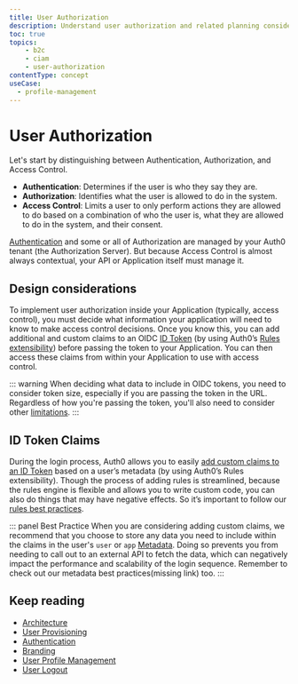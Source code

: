 ```yaml
---
title: User Authorization
description: Understand user authorization and related planning considerations for your B2C implementation.
toc: true
topics:
    - b2c
    - ciam
    - user-authorization
contentType: concept
useCase:
  - profile-management
---
```

# User Authorization

Let's start by distinguishing between Authentication, Authorization, and Access Control.

* **Authentication**: Determines if the user is who they say they are.
* **Authorization**: Identifies what the user is allowed to do in the system.
* **Access Control**: Limits a user to only perform actions they are allowed to do based on a combination of who the user is, what they are allowed to do in the system, and their consent.

[Authentication](/architecture-scenarios/implementation/b2c/authentication) and some or all of Authorization are managed by your Auth0 tenant (the Authorization Server). But because Access Control is almost always contextual, your API or Application itself must manage it.

## Design considerations

To implement user authorization inside your Application (typically, access control), you must decide what information your application will need to know to make access control decisions. Once you know this, you can add additional and custom claims to an OIDC [ID Token](/tokens/id-token) (by using Auth0’s [Rules extensibility](/architecture-scenarios/implementation/b2c/user-authorization#id-token-claims)) before passing the token to your Application. You can then access these claims from within your Application to use with access control.

::: warning
When deciding what data to include in OIDC tokens, you need to consider token size, especially if you are passing the token in the URL. Regardless of how you're passing the token, you'll also need to consider other [limitations](/tokens/id-token).
:::

## ID Token Claims 

During the login process, Auth0 allows you to easily [add custom claims to an ID Token](/architecture-scenarios/implementation/b2c/user-authorization#id-token-claims) based on a user’s metadata (by using Auth0’s Rules extensibility). Though the process of adding rules is streamlined, because the rules engine is flexible and allows you to write custom code, you can also do things that may have negative effects. So it’s important to follow our [rules best practices](/best-practices/rules).

::: panel Best Practice
When you are considering adding custom claims, we recommend that you choose to store any data you need to include within the claims in the user's `user` or `app` [Metadata](/users/concepts/overview-user-metadata). Doing so prevents you from needing to call out to an external API to fetch the data, which can negatively impact the performance and scalability of the login sequence. Remember to check out our metadata best practices(missing link) too.
:::

## Keep reading

* [Architecture](/architecture-scenarios/implementation/b2c/tenant-architecture)
* [User Provisioning](/architecture-scenarios/implementation/b2c/user-provisioning)
* [Authentication](/architecture-scenarios/implementation/b2c/authentication)
* [Branding](/architecture-scenarios/implementation/b2c/branding)
* [User Profile Management](/architecture-scenarios/implementation/b2c/user-profile-mgmt)
* [User Logout](/architecture-scenarios/implementation/b2c/user-logout)
